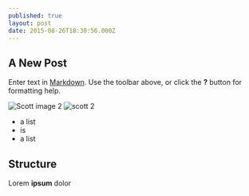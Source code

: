 ```yaml
---
published: true
layout: post
date: 2015-08-26T18:30:56.000Z
---
```



## A New Post

Enter text in [Markdown](http://daringfireball.net/projects/markdown/). Use the toolbar above, or click the **?** button for formatting help.

![Scott]({{site.baseurl}}/_posts/avatar.jpg)
image 2
![scott 2]({{site.baseurl}}/images/scott.jpg)

- a list
- is
- a list

## Structure

Lorem **ipsum** dolor
